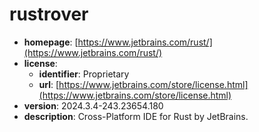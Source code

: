 # rustrover

- **homepage**: [https://www.jetbrains.com/rust/](https://www.jetbrains.com/rust/)
- **license**:
  - **identifier**: Proprietary
  - **url**: [https://www.jetbrains.com/store/license.html](https://www.jetbrains.com/store/license.html)
- **version**: 2024.3.4-243.23654.180
- **description**: Cross-Platform IDE for Rust by JetBrains.

